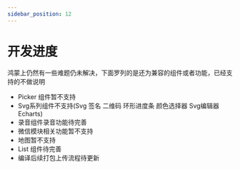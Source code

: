 ```yaml
---
sidebar_position: 12
---
```


# 开发进度

鸿蒙上仍然有一些难题仍未解决，下面罗列的是还为兼容的组件或者功能，已经支持的不做说明

- Picker 组件暂不支持
- Svg系列组件不支持(Svg 签名 二维码 环形进度条 颜色选择器 Svg编辑器 Echarts)
- 录音组件录音功能待完善
- 微信模块相关功能暂不支持
- 地图暂不支持
- List 组件待完善
- 编译后续打包上传流程待更新